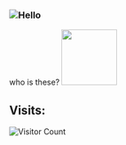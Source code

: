 ### ![Hello](https://i.pinimg.com/originals/ff/46/38/ff4638bb13299ab514a0df5c073051c0.gif)
who is these? <img src="https://i.pinimg.com/originals/ff/46/38/ff4638bb13299ab514a0df5c073051c0.gif" width="100" height="100" />

## Visits:

![Visitor Count](https://profile-counter.glitch.me/Vlogo11/count.svg)
<!--
- 🔭 I’m currently working on ...
- 🌱 I’m currently learning ...
- 👯 I’m looking to collaborate on ...
- 🤔 I’m looking for help with ...
- 💬 Ask me about ...
- 📫 How to reach me: ...
- 😄 Pronouns: ...
- ⚡ Fun fact: ...
-->
